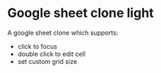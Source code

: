 # Google sheet clone light

A google sheet clone which supports:

- click to focus
- double click to edit cell
- set custom grid size
